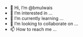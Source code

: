 - 👋 Hi, I’m @bmulwais
- 👀 I’m interested in ...
- 🌱 I’m currently learning ...
- 💞️ I’m looking to collaborate on ...
- 📫 How to reach me ...

<!---
bmulwais/bmulwais is a ✨ special ✨ repository because its `README.md` (this file) appears on your GitHub profile.
You can click the Preview link to take a look at your changes.
--->
